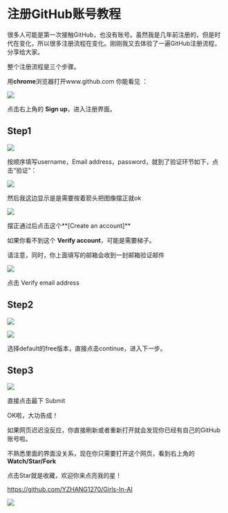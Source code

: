 # 注册GitHub账号教程

很多人可能是第一次接触GitHub，也没有账号。虽然我是几年前注册的，但是时代在变化，所以很多注册流程在变化。刚刚我又去体验了一遍GitHub注册流程，分享给大家。

整个注册流程是三个步骤。

用**chrome**浏览器打开www.github.com 你能看见 ：

![](https://github.com/YZHANG1270/Girls-In-AI/blob/master/others/pics/sign_up_github/002.png?raw=true)

点击右上角的 **Sign up**，进入注册界面。



## Step1

![](https://github.com/YZHANG1270/Girls-In-AI/blob/master/others/pics/sign_up_github/001.png?raw=true)

按顺序填写username，Email address，password，就到了验证环节如下，点击“验证”：

![](https://github.com/YZHANG1270/Girls-In-AI/blob/master/others/pics/sign_up_github/step1-1.png?raw=true)

然后我这边显示是是需要按着箭头把图像摆正就ok

![](https://github.com/YZHANG1270/Girls-In-AI/blob/master/others/pics/sign_up_github/step1.png?raw=true)

摆正通过后点击这个**[Create an account]**

如果你看不到这个 **Verify account**，可能是需要梯子。

请注意，同时，你上面填写的邮箱会收到一封邮箱验证邮件

![](https://github.com/YZHANG1270/Girls-In-AI/blob/master/others/pics/sign_up_github/email.png?raw=true)

点击 Verify email address



## Step2

![](https://github.com/YZHANG1270/Girls-In-AI/blob/master/others/pics/sign_up_github/step2-1.png?raw=true)

![](https://github.com/YZHANG1270/Girls-In-AI/blob/master/others/pics/sign_up_github/step2.png?raw=true)

选择default的free版本，直接点击continue，进入下一步。



## Step3

![](https://github.com/YZHANG1270/Girls-In-AI/blob/master/others/pics/sign_up_github/step3.png?raw=true)

直接点击最下 Submit

OK啦，大功告成！



如果网页迟迟没反应，你直接刷新或者重新打开就会发现你已经有自己的GitHub账号啦。

不熟悉里面的界面没关系，现在你只需要打开这个网页，看到右上角的 **Watch/Star/Fork**

点击Star就是收藏，欢迎你来点亮我的星！

https://github.com/YZHANG1270/Girls-In-AI

![](https://github.com/YZHANG1270/Girls-In-AI/blob/master/others/pics/sign_up_github/star.png?raw=true)

